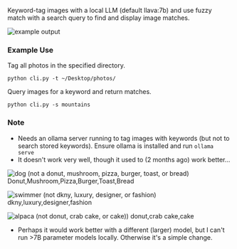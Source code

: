 Keyword-tag images with a local LLM (default llava:7b) and use fuzzy match with a search query to find and display image matches.

![example output](example.jpg)

### Example Use
Tag all photos in the specified directory.
```
python cli.py -t ~/Desktop/photos/
```
Query images for a keyword and return matches.
```
python cli.py -s mountains 
```

### Note
- Needs an ollama server running to tag images with keywords (but not to search stored keywords). Ensure ollama is installed and run `ollama serve`
- It doesn't work very well, though it used to (2 months ago) work better...

![dog (not a donut, mushroom, pizza, burger, toast, or bread)](1.jpg)
Donut,Mushroom,Pizza,Burger,Toast,Bread

![swimmer (not dkny, luxury, designer, or fashion)](2.jpg)
dkny,luxury,designer,fashion

![alpaca (not donut, crab cake, or cake))](3.jpg)
donut,crab cake,cake

- Perhaps it would work better with a different (larger) model, but I can't run >7B parameter models locally. Otherwise it's a simple change. 
